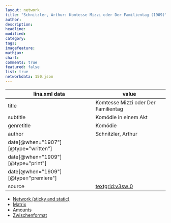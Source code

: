 ```yaml
---
layout: network
title: "Schnitzler, Arthur: Komtesse Mizzi oder Der Familientag (1909)"
author:
description:
headline:
modified:
category:
tags:
imagefeature: 
mathjax: 
chart: 
comments: true
featured: false
list: true
networkdata: 150.json
---
```

lina.xml data  | value
------------- | -------------
title|Komtesse Mizzi oder Der Familientag
subtitle|Komödie in einem Akt
genretitle|Komödie
author|Schnitzler, Arthur
date[@when="1907"][@type="written"]|
date[@when="1909"][@type="print"]|
date[@when="1909"][@type="premiere"]|
source|[textgrid:v3sw.0](https://textgridlab.org/1.0/tgcrud-public/rest/textgrid:v3sw.0/data)



* [Network (sticky and static)](/linas/network150)
* [Matrix](/linas/matrix150)
* [Amounts](/linas/amount150)
* [Zwischenformat](/linas/lina150 )
